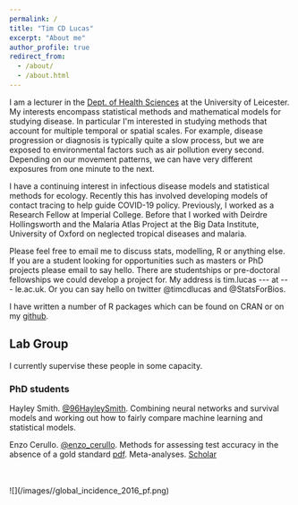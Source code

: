 ```yaml
---
permalink: /
title: "Tim CD Lucas"
excerpt: "About me"
author_profile: true
redirect_from:
  - /about/
  - /about.html
---
```


I am a lecturer in the [Dept. of Health Sciences](https://le.ac.uk/health-sciences) at the University of Leicester.
My interests encompass statistical methods and mathematical models for studying disease.
In particular I'm interested in studying methods that account for multiple temporal or spatial scales.
For example, disease progression or diagnosis is typically quite a slow process, but we are exposed to environmental factors such as air pollution every second.
Depending on our movement patterns, we can have very different exposures from one minute to the next.

I have a continuing interest in infectious disease models and statistical methods for ecology.
Recently this has involved developing models of contact tracing to help guide COVID-19 policy.
Previously, I worked as a Research Fellow at Imperial College.
Before that I worked with Deirdre Hollingsworth and the Malaria Atlas Project at the Big Data Institute, University of Oxford on neglected tropical diseases and malaria.

Please feel free to email me to discuss stats, modelling, R or anything else.
If you are a student looking for opportunities such as masters or PhD projects please email to say hello.
There are studentships or pre-doctoral fellowships we could develop a project for.
My address is tim.lucas --- at --- le.ac.uk.
Or you can say hello on twitter @timcdlucas and @StatsForBios.

I have written a number of R packages which can be found on CRAN or on my [github](https://www.github.com/timcdlucas).

Lab Group
-----------

I currently supervise these people in some capacity.

### PhD students

Hayley Smith. [@96HayleySmith](https://twitter.com/96HayleySmith). Combining neural networks and survival models and working out how to fairly compare machine learning and statistical models.

Enzo Cerullo. [@enzo_cerullo](https://twitter.com/enzo_cerullo). Methods for assessing test accuracy in the absence of a gold standard [pdf](https://arxiv.org/abs/2103.06858). Meta-analyses. [Scholar](https://scholar.google.com/citations?user=OFlV97sAAAAJ&hl=en&oi=ao)

<br>
<br>
![](/images//global_incidence_2016_pf.png)
